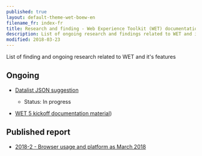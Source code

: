 ```yaml
---
published: true
layout: default-theme-wet-boew-en
filename_fr: index-fr
title: Research and finding - Web Experience Toolkit (WET) documentation
description: List of ongoing research and findings related to WET and it's features
modified: 2018-03-23
---
```


List of finding and ongoing research related to WET and it's features


## Ongoing

* [Datalist JSON suggestion](research/1-datalist-JSON-suggestion.html)
	* Status: In progress

* [WET 5 kickoff documentation material](research/2018-3-wet5-kickoff.html))

## Published report

* [2018-2 - Browser usage and platform as March 2018](research/2018-2-browser-usage.html)
